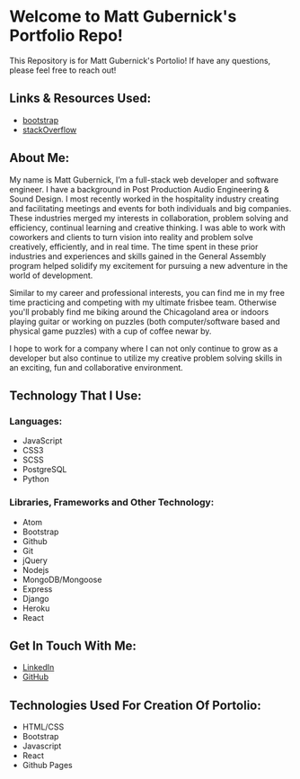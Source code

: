 # Welcome to Matt Gubernick's Portfolio Repo!

This Repository is for Matt Gubernick's Portolio! If have any questions, please feel free to reach out!

## Links & Resources Used:
- [bootstrap](https://getbootstrap.com/)
- [stackOverflow](stackOverflow.com)

## About Me:
My name is Matt Gubernick,  I’m a full-stack web developer and software engineer.  I have a background in Post Production Audio Engineering & Sound Design. I most recently worked in the hospitality industry creating and facilitating meetings and events for both individuals and big companies. These industries merged my interests in collaboration, problem solving and efficiency, continual learning and creative thinking. I was able to work with coworkers and clients to turn vision into reality and problem solve creatively, efficiently, and in real time. The time spent in these prior industries and experiences and skills  gained in the  General Assembly program helped solidify my excitement for pursuing a new adventure in the world of development.

Similar to my career and professional  interests, you can find me in my free time practicing and competing with my ultimate frisbee team. Otherwise you'll probably find me biking around the Chicagoland area or indoors playing guitar or working on puzzles (both computer/software based and physical game puzzles) with a cup of coffee newar by.

I hope to work for  a company where I can not only continue to grow as a developer but also continue to utilize my creative problem solving skills in an exciting, fun and  collaborative environment.
## Technology That I Use:

### Languages:
- JavaScript
- CSS3
- SCSS
- PostgreSQL
- Python

### Libraries, Frameworks and Other Technology:
- Atom
- Bootstrap
- Github
- Git
- jQuery
- Nodejs
- MongoDB/Mongoose
- Express
- Django
- Heroku
- React


## Get In Touch With Me:
- [LinkedIn](https://www.linkedin.com/in/matthewgubernick/ "linkedIn Link")
- [GitHub](https://github.com/MGubernick "github link")

## Technologies Used For Creation Of Portolio:
- HTML/CSS
- Bootstrap
- Javascript
- React
- Github Pages

